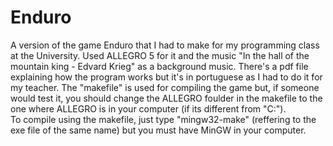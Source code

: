 # Enduro
A version of the game Enduro that I had to make for my programming class at the University.
Used ALLEGRO 5 for it and the music "In the hall of the mountain king - Edvard Krieg" as a background music. There's a pdf file explaining
how the program works but it's in portuguese as I had to do it for my teacher.
The "makefile" is used for compiling the game but, if someone would test it, you should change the ALLEGRO foulder in the makefile
to the one where ALLEGRO is in your computer (if its different from "C:").<br>
To compile using the makefile, just type "mingw32-make" (reffering to the exe file of the same name) but you must have MinGW in your 
computer.
